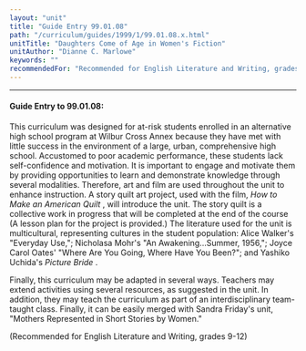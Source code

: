 ```yaml
---
layout: "unit"
title: "Guide Entry 99.01.08"
path: "/curriculum/guides/1999/1/99.01.08.x.html"
unitTitle: "Daughters Come of Age in Women's Fiction"
unitAuthor: "Dianne C. Marlowe"
keywords: ""
recommendedFor: "Recommended for English Literature and Writing, grades 9-12."
---
```

<body>
<hr/>
<h4>
Guide Entry to 99.01.08:
</h4>
<p>This curriculum was designed for at-risk students enrolled in an alternative high school program at Wilbur Cross Annex because they have met with little success in the environment of a large, urban, comprehensive high school.  Accustomed to poor academic performance, these students lack self-confidence and motivation.  It is important to engage and motivate them by providing opportunities to learn and demonstrate knowledge through several modalities.  Therefore, art and film are used throughout the unit to enhance instruction. A story quilt art project, used with the film,
<i>
How to Make an American Quilt
</i>
, will introduce the unit.  The story quilt is a collective work in progress that will be completed at the end of the course (A lesson plan for the project is provided.)  The literature used for the unit is multicultural, representing cultures in the student population:  Alice Walker's "Everyday Use,";  Nicholasa Mohr's "An Awakening...Summer, 1956,"; Joyce Carol Oates' "Where Are You Going, Where Have You Been?";  and Yashiko Uchida's
<i>
Picture Bride
</i>
.</p>
<p>
Finally, this curriculum may be adapted in several ways.  Teachers may extend activities using several resources, as suggested in the unit.  In addition, they may teach the curriculum as part of an interdisciplinary team-taught class.  Finally, it can be easily merged with Sandra Friday's unit, "Mothers Represented in Short Stories by Women."
</p>
<p>
(Recommended for English Literature and Writing, grades 9-12)
</p>
</body>
